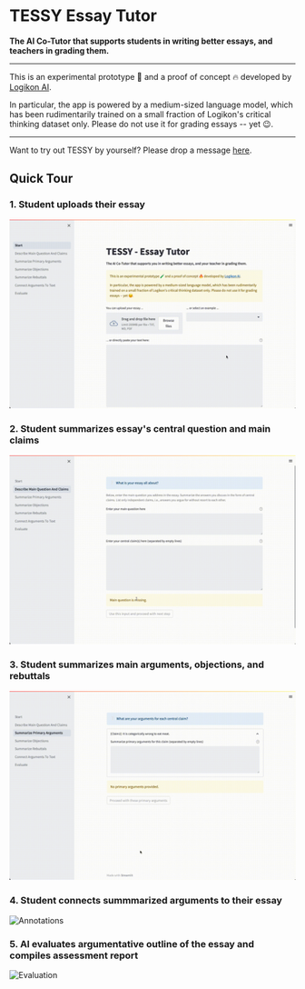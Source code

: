 # TESSY Essay Tutor

**The AI Co-Tutor that supports students in writing better essays, and teachers in grading them.**

---
This is an experimental prototype 🧪 and a proof of concept 🔥 developed by [Logikon AI](http://logikon.ai).
 
In particular, the app is powered by a medium-sized language model,
which has been rudimentarily trained on a small fraction of Logikon's critical thinking dataset only.
Please do not use it for grading essays -- yet 😉.

---

Want to try out TESSY by yourself? Please drop a message [here](https://forms.gle/eJfuVqcdnzt4NRWi6).

## Quick Tour

### 1. Student uploads their essay

![Upload Essay](media/upload.gif) 

### 2. Student summarizes essay's central question and main claims

![Summarize Claims](media/claims.gif) 

### 3. Student summarizes main arguments, objections, and rebuttals

![Summarize Arguments](media/arguments.gif) 

### 4. Student connects summmarized arguments to their essay

![Annotations](media/annotation.gif) 

### 5. AI evaluates argumentative outline of the essay and compiles assessment report

![Evaluation](media/evaluation.gif) 








